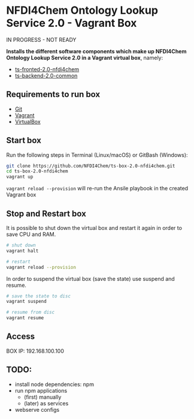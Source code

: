 
# NFDI4Chem Ontology Lookup Service 2.0 - Vagrant Box

IN PROGRESS - NOT READY 

**Installs the different software components which make up NFDI4Chem Ontology Lookup Service 2.0 in a Vagrant virtual box**, namely:
* [ts-fronted-2.0-nfdi4chem](https://github.com/NFDI4Chem/ts-fronted-2.0-nfdi4chem)
* [ts-backend-2.0-common ](https://github.com/NFDI4Chem/ts-backend-2.0-common)



## Requirements to run box
* [Git](https://git-scm.com/downloads)
* [Vagrant](https://www.vagrantup.com/downloads.html)
* [VirtualBox](https://www.virtualbox.org/wiki/Downloads)


## Start box

Run the following steps in Terminal (Linux/macOS) or GitBash (Windows):
```bash
git clone https://github.com/NFDI4Chem/ts-box-2.0-nfdi4chem.git
cd ts-box-2.0-nfdi4chem
vagrant up
```
`vagrant reload --provision` will re-run the Ansile playbook in the created Vagrant box


## Stop and Restart box

It is possible to shut down the virtual box and restart it again in order to save CPU and RAM.

```bash
# shut down
vagrant halt

# restart
vagrant reload --provision
```

In order to suspend the virtual box (save the state) use suspend and resume.

```bash
# save the state to disc
vagrant suspend

# resume from disc
vagrant resume
```

## Access
BOX IP: 192.168.100.100

## TODO:
* install node dependencies: npm
* run npm applications 
    * (first) manually
    * (later) as services
* webserve configs

